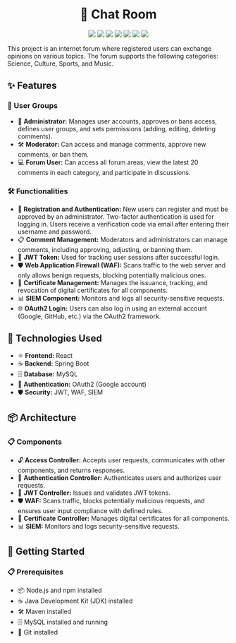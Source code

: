 <!DOCTYPE html>
<html>
<body>
    <h1 align="center">💬 Chat Room</h1>

  <p align="center">
    <img src="https://img.shields.io/badge/React-Frontend-blue?logo=react" />
    <img src="https://img.shields.io/badge/Redux-State_Management-764abc?logo=redux&logoColor=white" />
    <img src="https://img.shields.io/badge/Spring_Boot-Backend-success?logo=springboot" />
    <img src="https://img.shields.io/badge/MySQL-Database-blue?logo=mysql" />
    <img src="https://img.shields.io/badge/REST_API-Available-brightgreen?logo=spring" />
    <img src="https://img.shields.io/badge/Spring_Security-Enabled-darkgreen?logo=springsecurity" />
    <img src="https://img.shields.io/badge/WAF-Protected-orange?logo=firewall" />
  </p>
    <p>
        This project is an internet forum where registered users can exchange opinions on various topics. The forum supports the following categories: Science, Culture, Sports, and Music.
    </p>

  <h2>✨ Features</h2>

  <h3>👥 User Groups</h3>
    <ul>
        <li>🔑 <strong>Administrator:</strong> Manages user accounts, approves or bans access, defines user groups, and sets permissions (adding, editing, deleting comments).</li>
        <li>🛠️ <strong>Moderator:</strong> Can access and manage comments, approve new comments, or ban them.</li>
        <li>💻 <strong>Forum User:</strong> Can access all forum areas, view the latest 20 comments in each category, and participate in discussions.</li>
    </ul>

   <h3>🛠️ Functionalities</h3>
   <ul>
        <li>📝 <strong>Registration and Authentication:</strong> New users can register and must be approved by an administrator. Two-factor authentication is used for logging in. Users receive a verification code via email after entering their username and password.</li>
        <li>📋 <strong>Comment Management:</strong> Moderators and administrators can manage comments, including approving, adjusting, or banning them.</li>
        <li>🔐 <strong>JWT Token:</strong> Used for tracking user sessions after successful login.</li>
        <li>🛡️ <strong>Web Application Firewall (WAF):</strong> Scans traffic to the web server and only allows benign requests, blocking potentially malicious ones.</li>
        <li>🔏 <strong>Certificate Management:</strong> Manages the issuance, tracking, and revocation of digital certificates for all components.</li>
        <li>📊 <strong>SIEM Component:</strong> Monitors and logs all security-sensitive requests.</li>
        <li>🌐 <strong>OAuth2 Login:</strong> Users can also log in using an external account (Google, GitHub, etc.) via the OAuth2 framework.</li>
    </ul>

  <h2>🔧 Technologies Used</h2>
    <ul>
        <li>⚛️ <strong>Frontend:</strong> React</li>
        <li>☕ <strong>Backend:</strong> Spring Boot</li>
        <li>🗄️ <strong>Database:</strong> MySQL</li>
        <li>🔐 <strong>Authentication:</strong> OAuth2 (Google account)</li>
        <li>🛡️ <strong>Security:</strong> JWT, WAF, SIEM</li>
    </ul>

   <h2>📦 Architecture</h2>

  <h3>📋 Components</h3>
    <ul>
        <li>🔓 <strong>Access Controller:</strong> Accepts user requests, communicates with other components, and returns responses.</li>
        <li>🔑 <strong>Authentication Controller:</strong> Authenticates users and authorizes user requests.</li>
        <li>📜 <strong>JWT Controller:</strong> Issues and validates JWT tokens.</li>
        <li>🛡️ <strong>WAF:</strong> Scans traffic, blocks potentially malicious requests, and ensures user input compliance with defined rules.</li>
        <li>🔏 <strong>Certificate Controller:</strong> Manages digital certificates for all components.</li>
        <li>📊 <strong>SIEM:</strong> Monitors and logs security-sensitive requests.</li>
    </ul>

  <h2>🚀 Getting Started</h2>

  <h3>📋 Prerequisites</h3>
    <ul>
        <li>📦 Node.js and npm installed</li>
        <li>☕ Java Development Kit (JDK) installed</li>
        <li>🛠️ Maven installed</li>
        <li>🗄️ MySQL installed and running</li>
        <li>🐙 Git installed</li>
    </ul>
</body>
</html>
